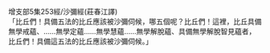 增支部5集253經/沙彌經(莊春江譯)  
「比丘們！具備五法的比丘應該被沙彌伺候，哪五個呢？比丘們！這裡，比丘具備無學戒蘊、……無學定蘊……無學慧蘊……無學解脫蘊、具備無學解脫智見蘊者，比丘們！具備這五法的比丘應該被沙彌伺候。」  
  
  
